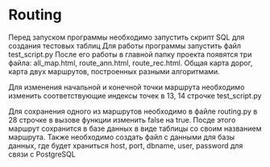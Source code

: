 # Routing
Перед запуском программы необходимо запустить скрипт SQL для создания тестовых таблиц
Для работы программы запустить файл test_script.py
После его работы в главной папку проекта появятся три файла: all_map.html, route_ann.html, route_rec.html. Общая карта дорог, карта двух маршрутов, построенных разными алгоритмами.

Для изменения начальной и конечной точки маршрута необходимо изменить соответствующие индексы точек в 13, 14 строчке test_script.py

Для сохранения одного из маршрутов необходимо в файле routing.py в 28 строчке в вызове функции изменить false на true.
Посде этого маршрут сохранится в базе данных в виде таблицы со своим названием маршрута.
Также необходимо создать файл с данными для базы данных, где будет храниться host, port, dbname, user, password для связи с PostgreSQL